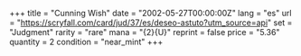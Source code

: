 +++
title = "Cunning Wish"
date = "2002-05-27T00:00:00Z"
lang = "es"
url = "https://scryfall.com/card/jud/37/es/deseo-astuto?utm_source=api"
set = "Judgment"
rarity = "rare"
mana = "{2}{U}"
reprint = false
price = "5.36"
quantity = 2
condition = "near_mint"
+++
